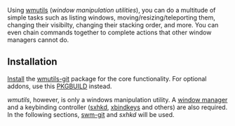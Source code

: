 Using [wmutils](https://github.com/wmutils) (_window manipulation utilities_), you can do a multitude of simple tasks such as listing windows, moving/resizing/teleporting them, changing their visibilty, changing their stacking order, and more. You can even chain commands together to complete actions that other window managers cannot do.

## Installation

[Install](/index.php/Install "Install") the [wmutils-git](https://aur.archlinux.org/packages/wmutils-git/) package for the core functionality. For optional addons, use this [PKGBUILD](https://gist.githubusercontent.com/anonymous/0aae159561780f0eeec7/raw) instead.

_wmutils_, however, is only a windows manipulation utility. A [window manager](/index.php/Window_manager "Window manager") and a keybinding controller ([sxhkd](/index.php/Sxhkd "Sxhkd"), [xbindkeys](/index.php/Xbindkeys "Xbindkeys") and others) are also required. In the following sections, [swm-git](https://aur.archlinux.org/packages/swm-git/) and _sxhkd_ will be used.